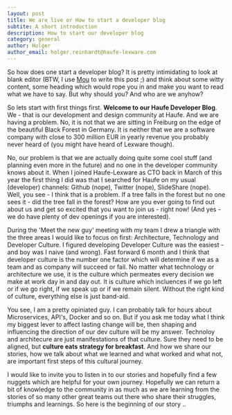 ```yaml
---
layout: post
title: We are live or How to start a developer blog
subtite: A short introduction
description: How to start our developer blog
category: general
author: Holger
author_email: holger.reinhardt@haufe-lexware.com 
---
```


So how does one start a developer blog? It is pretty intimidating to look at blank editor (BTW, I use [Mou](http://25.io/mou/) to write this post ;) and think about some witty content, some heading which would rope you in and make you want to read what we have to say. But why should you? And who are we anyhow?

So lets start with first things first. **Welcome to our Haufe Developer Blog**. 
We - that is our development and design community at Haufe. And we are having a problem. No, it is not that we are sitting in Freiburg on the edge of the beautiful Black Forest in Germany. It is neither that we are a software company with close to 300 million EUR in yearly revenue you probably never heard of (you might have heard of Lexware though).

No, our problem is that we are actually doing quite some cool stuff (and planning even more in the future) and no one in the developer community knows about it. When I joined Haufe-Lexware as CTO back in March of this year the first thing I did was that I searched for Haufe on my usual (developer) channels: Github (nope), Twitter (nope), SlideShare (nope). Well, you see - I think that is a problem. If a tree falls in the forest but no one sees it - did the tree fall in the forest? How are you ever going to find out about us and get so excited that you want to join us - right now! (And yes - we do have plenty of dev openings if you are interested).

During the 'Meet the new guy' meeting with my team I drew a triangle with the three areas I would like to focus on first: Architecture, Technology and Developer Culture. I figured developing Developer Culture was the easiest - and boy was I naive (and wrong). Fast forward 6 month and I think that developer culture is the number one factor which will determine if we as a team and as company will succeed or fail. No matter what technology or architecture we use, it is the culture which permeates every decision we make at work day in and day out. It is culture which incluences if we go left or if we go right, if we speak up or if we remain silent. Without the right kind of culture, everything else is just band-aid.

You see, I am a pretty opiniated guy. I can probably talk for hours about Microservices, API's, Docker and so on. But if you ask  me today what I think my biggest lever to affect lasting change will be, then shaping and influencing the direction of our dev culture will be my answer. Technoloy and architecure are just manifestations of that culture. Sure they need to be aligned, but **culture eats strategy for breakfast**. And how we share our stories, how we talk about what we learned and what worked and what not, are important first steps of this cultural journey.

I would like to invite you to listen in to our stories and hopefully find a few nuggets which are  helpful for your own journey. Hopefully we can return a bit of knowledge to the community in as much as we are learning from the stories of so many other great teams out there who share their struggles, triumphs and learnings. So here is the beginning of our story .. 
